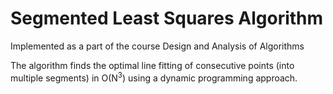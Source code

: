 # Segmented Least Squares Algorithm

Implemented as a part of the course Design and Analysis of Algorithms

The algorithm finds the optimal line fitting of consecutive points (into multiple segments) in O(N<sup>3</sup>) using a dynamic programming approach.
